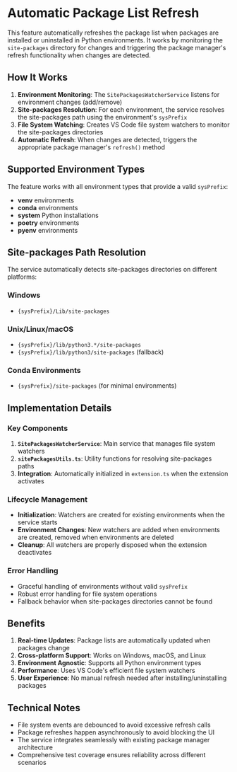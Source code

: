 # Automatic Package List Refresh

This feature automatically refreshes the package list when packages are installed or uninstalled in Python environments. It works by monitoring the `site-packages` directory for changes and triggering the package manager's refresh functionality when changes are detected.

## How It Works

1. **Environment Monitoring**: The `SitePackagesWatcherService` listens for environment changes (add/remove)
2. **Site-packages Resolution**: For each environment, the service resolves the site-packages path using the environment's `sysPrefix`
3. **File System Watching**: Creates VS Code file system watchers to monitor the site-packages directories
4. **Automatic Refresh**: When changes are detected, triggers the appropriate package manager's `refresh()` method

## Supported Environment Types

The feature works with all environment types that provide a valid `sysPrefix`:

- **venv** environments
- **conda** environments  
- **system** Python installations
- **poetry** environments
- **pyenv** environments

## Site-packages Path Resolution

The service automatically detects site-packages directories on different platforms:

### Windows
- `{sysPrefix}/Lib/site-packages`

### Unix/Linux/macOS
- `{sysPrefix}/lib/python3.*/site-packages`
- `{sysPrefix}/lib/python3/site-packages` (fallback)

### Conda Environments
- `{sysPrefix}/site-packages` (for minimal environments)

## Implementation Details

### Key Components

1. **`SitePackagesWatcherService`**: Main service that manages file system watchers
2. **`sitePackagesUtils.ts`**: Utility functions for resolving site-packages paths
3. **Integration**: Automatically initialized in `extension.ts` when the extension activates

### Lifecycle Management

- **Initialization**: Watchers are created for existing environments when the service starts
- **Environment Changes**: New watchers are added when environments are created, removed when environments are deleted
- **Cleanup**: All watchers are properly disposed when the extension deactivates

### Error Handling

- Graceful handling of environments without valid `sysPrefix`
- Robust error handling for file system operations
- Fallback behavior when site-packages directories cannot be found

## Benefits

1. **Real-time Updates**: Package lists are automatically updated when packages change
2. **Cross-platform Support**: Works on Windows, macOS, and Linux
3. **Environment Agnostic**: Supports all Python environment types
4. **Performance**: Uses VS Code's efficient file system watchers
5. **User Experience**: No manual refresh needed after installing/uninstalling packages

## Technical Notes

- File system events are debounced to avoid excessive refresh calls
- Package refreshes happen asynchronously to avoid blocking the UI
- The service integrates seamlessly with existing package manager architecture
- Comprehensive test coverage ensures reliability across different scenarios